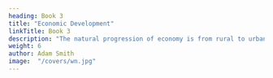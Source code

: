 ```yaml
---
heading: Book 3
title: "Economic Development"
linkTitle: Book 3
description: "The natural progression of economy is from rural to urban"
weight: 6
author: Adam Smith
image:  "/covers/wn.jpg"
---
```

